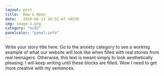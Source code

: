 ```yaml
---
layout: post
title:  Raw & Open
date:   2016-06-13 10:51:47 +0530
img: image-1.png
category: "ocd2"
panelcolor: "panel-info"
---
```

Write your story title here. Go to the anxiety category to see a working example of what our website will look like when filled with real stories from real teenagers. Otherwise, this text is meant simply to look aesthetically pleasing. I will keep writing until these blocks are filled. Wow I need to get more creative with my sentences.